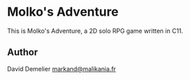Molko's Adventure
=================

This is Molko's Adventure, a 2D solo RPG game written in C11.

Author
------

David Demelier <markand@malikania.fr>
